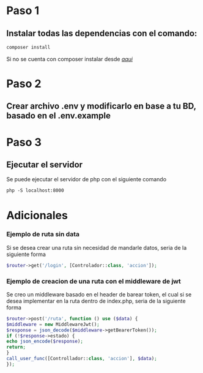 # Paso 1

## Instalar todas las dependencias con el comando:

```html
composer install
```

Si no se cuenta con composer instalar desde *[aqui][1]*

# Paso 2

## Crear archivo .env y modificarlo en base a tu BD, basado en el .env.example

# Paso 3

## Ejecutar el servidor

Se puede ejecutar el servidor de php con el siguiente comando

```html
php -S localhost:8000
```

# Adicionales

### Ejemplo de ruta sin data

Si se desea crear una ruta sin necesidad de mandarle datos, seria de la siguiente forma

```php
$router->get('/login', [Controlador::class, 'accion']);
```

### Ejemplo de creacion de una ruta con el middleware de jwt

Se creo un middleware basado en el header de barear token, el cual si se desea implementar en la ruta dentro de
index.php, seria de la siguiente forma

```php
$router->post('/ruta', function () use ($data) {
$middleware = new MiddlewareJwt();
$response = json_decode($middleware->getBearerToken());
if (!$response->estado) {
echo json_encode($response);
return;
}
call_user_func([Controllador::class, 'accion'], $data);
});
```

[1]: https://getcomposer.org/download/